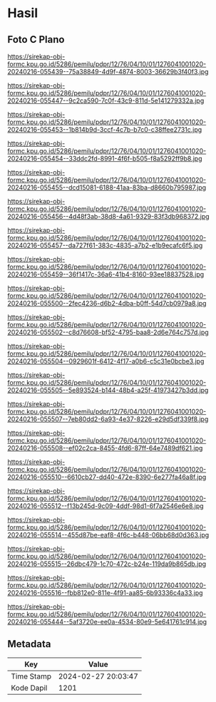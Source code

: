 # Hasil

## Foto C Plano

https://sirekap-obj-formc.kpu.go.id/5286/pemilu/pdpr/12/76/04/10/01/1276041001020-20240216-055439--75a38849-4d9f-4874-8003-36629b3f40f3.jpg

https://sirekap-obj-formc.kpu.go.id/5286/pemilu/pdpr/12/76/04/10/01/1276041001020-20240216-055447--9c2ca590-7c0f-43c9-811d-5e141279332a.jpg

https://sirekap-obj-formc.kpu.go.id/5286/pemilu/pdpr/12/76/04/10/01/1276041001020-20240216-055453--1b814b9d-3ccf-4c7b-b7c0-c38ffee2731c.jpg

https://sirekap-obj-formc.kpu.go.id/5286/pemilu/pdpr/12/76/04/10/01/1276041001020-20240216-055454--33ddc2fd-8991-4f6f-b505-f8a5292ff9b8.jpg

https://sirekap-obj-formc.kpu.go.id/5286/pemilu/pdpr/12/76/04/10/01/1276041001020-20240216-055455--dcd15081-6188-41aa-83ba-d8660b795987.jpg

https://sirekap-obj-formc.kpu.go.id/5286/pemilu/pdpr/12/76/04/10/01/1276041001020-20240216-055456--4d48f3ab-38d8-4a61-9329-83f3db968372.jpg

https://sirekap-obj-formc.kpu.go.id/5286/pemilu/pdpr/12/76/04/10/01/1276041001020-20240216-055457--da727f61-383c-4835-a7b2-e1b9ecafc6f5.jpg

https://sirekap-obj-formc.kpu.go.id/5286/pemilu/pdpr/12/76/04/10/01/1276041001020-20240216-055459--36f1417c-36a6-41b4-8160-93ee18837528.jpg

https://sirekap-obj-formc.kpu.go.id/5286/pemilu/pdpr/12/76/04/10/01/1276041001020-20240216-055500--2fec4236-d6b2-4dba-b0ff-54d7cb0979a8.jpg

https://sirekap-obj-formc.kpu.go.id/5286/pemilu/pdpr/12/76/04/10/01/1276041001020-20240216-055502--c8d76608-bf52-4795-baa8-2d6e764c757d.jpg

https://sirekap-obj-formc.kpu.go.id/5286/pemilu/pdpr/12/76/04/10/01/1276041001020-20240216-055504--0929601f-6412-4f17-a0b6-c5c31e0bcbe3.jpg

https://sirekap-obj-formc.kpu.go.id/5286/pemilu/pdpr/12/76/04/10/01/1276041001020-20240216-055505--5e893524-b144-48b4-a25f-41973427b3dd.jpg

https://sirekap-obj-formc.kpu.go.id/5286/pemilu/pdpr/12/76/04/10/01/1276041001020-20240216-055507--7eb80dd2-6a93-4e37-8226-e29d5df339f8.jpg

https://sirekap-obj-formc.kpu.go.id/5286/pemilu/pdpr/12/76/04/10/01/1276041001020-20240216-055508--ef02c2ca-8455-4fd6-87ff-64e7489df621.jpg

https://sirekap-obj-formc.kpu.go.id/5286/pemilu/pdpr/12/76/04/10/01/1276041001020-20240216-055510--6610cb27-dd40-472e-8390-6e277fa46a8f.jpg

https://sirekap-obj-formc.kpu.go.id/5286/pemilu/pdpr/12/76/04/10/01/1276041001020-20240216-055512--f13b245d-9c09-4ddf-98d1-6f7a2546e6e8.jpg

https://sirekap-obj-formc.kpu.go.id/5286/pemilu/pdpr/12/76/04/10/01/1276041001020-20240216-055514--455d87be-eaf8-4f6c-b448-06bb68d0d363.jpg

https://sirekap-obj-formc.kpu.go.id/5286/pemilu/pdpr/12/76/04/10/01/1276041001020-20240216-055515--26dbc479-1c70-472c-b24e-119da9b865db.jpg

https://sirekap-obj-formc.kpu.go.id/5286/pemilu/pdpr/12/76/04/10/01/1276041001020-20240216-055516--fbb812e0-811e-4f91-aa85-6b93336c4a33.jpg

https://sirekap-obj-formc.kpu.go.id/5286/pemilu/pdpr/12/76/04/10/01/1276041001020-20240216-055444--5af3720e-ee0a-4534-80e9-5e641761c914.jpg


## Metadata

| Key        | Value               |
| ---------- | ------------------- |
| Time Stamp | 2024-02-27 20:03:47 |
| Kode Dapil | 1201                |



